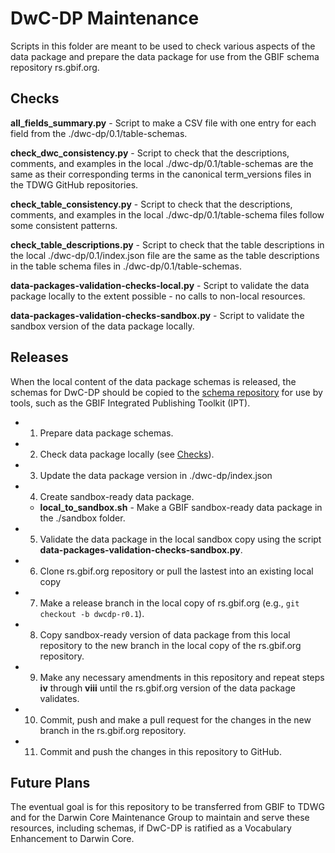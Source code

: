 # DwC-DP Maintenance
Scripts in this folder are meant to be used to check various aspects of the data package and prepare the data package for use from the GBIF schema repository rs.gbif.org.

## Checks 
**all_fields_summary.py** - Script to make a CSV file with one entry for each field from the ./dwc-dp/0.1/table-schemas.

**check_dwc_consistency.py** - Script to check that the descriptions, comments, and examples in the local ./dwc-dp/0.1/table-schemas are the same as their corresponding terms in the canonical term_versions files in the TDWG GitHub repositories.

**check_table_consistency.py** - Script to check that the descriptions, comments, and examples in the local ./dwc-dp/0.1/table-schema files follow some consistent patterns.

**check_table_descriptions.py** - Script to check that the table descriptions in the local ./dwc-dp/0.1/index.json file are the same as the table descriptions in the table schema files in ./dwc-dp/0.1/table-schemas.

**data-packages-validation-checks-local.py** - Script to validate the data package locally to the extent possible - no calls to non-local resources.

**data-packages-validation-checks-sandbox.py** - Script to validate the sandbox version of the data package locally.

## Releases
When the local content of the data package schemas is released, the schemas for DwC-DP should be copied to the [schema repository](https://rs.gbif.org/sandbox/experimental/data-packages/) for use by tools, such as the GBIF Integrated Publishing Toolkit (IPT).

- 1. Prepare data package schemas.
- 2. Check data package locally (see [Checks](#checks)).
- 3. Update the data package version in ./dwc-dp/index.json
- 4. Create sandbox-ready data package.
  - **local_to_sandbox.sh** - Make a GBIF sandbox-ready data package in the ./sandbox folder.
- 5. Validate the data package in the local sandbox copy using the script **data-packages-validation-checks-sandbox.py**.
- 6. Clone rs.gbif.org repository or pull the lastest into an existing local copy
- 7. Make a release branch in the local copy of rs.gbif.org (e.g., `git checkout -b dwcdp-r0.1`). 
- 8. Copy sandbox-ready version of data package from this local repository to the new branch in the local copy of the rs.gbif.org repository.
- 9. Make any necessary amendments in this repository and repeat steps **iv** through **viii** until the rs.gbif.org version of the data package validates.
- 10. Commit, push and make a pull request for the changes in the new branch in the rs.gbif.org repository.
- 11. Commit and push the changes in this repository to GitHub.

## Future Plans
The eventual goal is for this repository to be transferred from GBIF to TDWG and for the Darwin Core Maintenance Group to maintain and serve these resources, including schemas, if DwC-DP is ratified as a Vocabulary Enhancement to Darwin Core.
